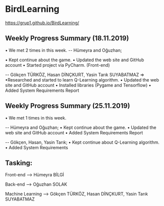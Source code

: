 # BirdLearning

https://grup1.github.io/BirdLearning/

 
## Weekly Progress Summary (18.11.2019) 

• We met 2 times in this week.
-- Hümeyra and Oğuzhan;

• Kept continue about the game.
• Updated the web site and GitHub account
• Started project via PyCharm. (Front-end)



-- Gökçen TÜRKÖZ, Hasan DİNÇKURT, Yasin Tarık SUYABATMAZ => 
 •Researched and started to learn Q-Learning algorithm.
 • Updated the web site and GitHub account
 • Installed libraries (Pygame and Tensorflow)
 • Added System Requirements Report


## Weekly Progress Summary (25.11.2019) 

• We met 1 times in this week.

-- Hümeyra and Oğuzhan;
• Kept continue about the game.
• Updated the web site and GitHub account
• Added System Requirements Report



-- Gökçen, Hasan, Yasin Tarık;
• Kept continue about Q-Learning algorithm.
• Added System Requirements 



## Tasking:

Front-end --> Hümeyra BİLGİ

Back-end --> Oğuzhan SOLAK

Machine Learning --> Gökçen TÜRKÖZ, Hasan DİNÇKURT, Yasin Tarık SUYABATMAZ

